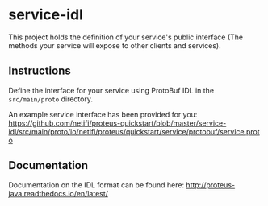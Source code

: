 # service-idl
This project holds the definition of your service's public interface (The methods your service will expose to other clients and services).

## Instructions
Define the interface for your service using ProtoBuf IDL in the `src/main/proto` directory.

An example service interface has been provided for you: https://github.com/netifi/proteus-quickstart/blob/master/service-idl/src/main/proto/io/netifi/proteus/quickstart/service/protobuf/service.proto

## Documentation
Documentation on the IDL format can be found here: http://proteus-java.readthedocs.io/en/latest/
